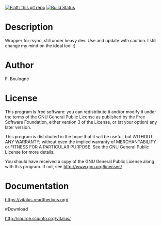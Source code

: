 [![Flattr this git repo](http://api.flattr.com/button/flattr-badge-large.png)](https://flattr.com/submit/auto?user_id=fboulogne&url=https://github.com/sciunto/Vitalus&title=Vitalus&language=&tags=github&category=software)
[![Build Status](https://secure.travis-ci.org/sciunto/Vitalus.png)](http://travis-ci.org/sciunto/Vitalus)

# Description
Wrapper for rsync, still under heavy dev. Use and update with caution.
I still change my mind on the ideal tool :)

# Author 
F. Boulogne <fboulogne at april dot org>

# License 

This program is free software: you can redistribute it and/or modify
it under the terms of the GNU General Public License as published by
the Free Software Foundation, either version 3 of the License, or
(at your option) any later version.

This program is distributed in the hope that it will be useful,
but WITHOUT ANY WARRANTY; without even the implied warranty of
MERCHANTABILITY or FITNESS FOR A PARTICULAR PURPOSE.  See the
GNU General Public License for more details.

You should have received a copy of the GNU General Public License
along with this program.  If not, see <http://www.gnu.org/licenses/>

# Documentation

https://vitalus.readthedocs.org/

#Download

http://source.sciunto.org/vitalus/
